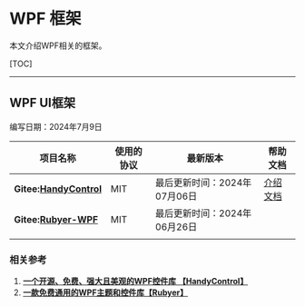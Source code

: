 # WPF 框架

本文介绍WPF相关的框架。

[TOC]

---

## WPF UI框架

编写日期：2024年7月9日

| 项目名称                                                     | 使用的协议 | 最新版本                     | 帮助文档                                                     |
| ------------------------------------------------------------ | ---------- | ---------------------------- | ------------------------------------------------------------ |
| **Gitee:[HandyControl](https://gitee.com/handyorg/HandyControl)** | MIT        | 最后更新时间：2024年07月06日 | [介绍文档](https://handyorg.github.io/handycontrol/quick_start/) |
| **Gitee:[Rubyer-WPF](https://gitee.com/wuyanxin1028/rubyer-wpf)** | MIT        | 最后更新时间：2024年06月26日 |                                                              |
|                                                              |            |                              |                                                              |

### 相关参考

1. **[一个开源、免费、强大且美观的WPF控件库 【HandyControl】](https://mp.weixin.qq.com/s/Z-liTdNSDWQUaiRqvljtkw)**
1. **[一款免费通用的WPF主题和控件库【Rubyer】](https://mp.weixin.qq.com/s?__biz=MzIxMTUzNzM5Ng==&mid=2247503331&idx=2&sn=23825dd18deb27d5e6e227b3750bb263&chksm=96ca92e0aff149efaf1bdafeb1b3ce9361f3ce71d1af62f0a53b9af84a997e7a72d618d5c9de&scene=126&sessionid=1721781073#rd)**

